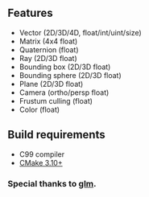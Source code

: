 ## Features
* Vector (2D/3D/4D, float/int/uint/size)
* Matrix (4x4 float)
* Quaternion (float)
* Ray (2D/3D float)
* Bounding box (2D/3D float)
* Bounding sphere (2D/3D float)
* Plane (2D/3D float)
* Camera (ortho/persp float)
* Frustum culling (float)
* Color (float)

## Build requirements
* C99 compiler
* [CMake 3.10+](https://cmake.org/)

### Special thanks to [glm](https://github.com/g-truc/glm).
